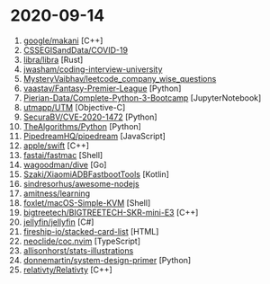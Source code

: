 # 2020-09-14

1. [google/makani](https://github.com/google/makani "Makani was a project to develop a commercial-scale airborne wind turbine, culminating in a flight test of the Makani M600 off the coast of Norway. All Makani software has now been open-sourced. This repository contains the working Makani flight simulator, controller (autopilot), visualizer, and command center flight monitoring tools. Additionall…") [C++]
2. [CSSEGISandData/COVID-19](https://github.com/CSSEGISandData/COVID-19 "Novel Coronavirus (COVID-19) Cases, provided by JHU CSSE") 
3. [libra/libra](https://github.com/libra/libra "Libra’s mission is to enable a simple global payment system and financial infrastructure that empowers billions of people.") [Rust]
4. [jwasham/coding-interview-university](https://github.com/jwasham/coding-interview-university "A complete computer science study plan to become a software engineer.") 
5. [MysteryVaibhav/leetcode_company_wise_questions](https://github.com/MysteryVaibhav/leetcode_company_wise_questions "This is a repository containing the list of company wise questions available on leetcode premium") 
6. [vaastav/Fantasy-Premier-League](https://github.com/vaastav/Fantasy-Premier-League "Creates a .csv file of all players in the English Player League with their respective team and total fantasy points") [Python]
7. [Pierian-Data/Complete-Python-3-Bootcamp](https://github.com/Pierian-Data/Complete-Python-3-Bootcamp "Course Files for Complete Python 3 Bootcamp Course on Udemy") [JupyterNotebook]
8. [utmapp/UTM](https://github.com/utmapp/UTM "Virtual machines for iOS") [Objective-C]
9. [SecuraBV/CVE-2020-1472](https://github.com/SecuraBV/CVE-2020-1472 "Test tool for CVE-2020-1472") [Python]
10. [TheAlgorithms/Python](https://github.com/TheAlgorithms/Python "All Algorithms implemented in Python") [Python]
11. [PipedreamHQ/pipedream](https://github.com/PipedreamHQ/pipedream "Serverless integration and compute platform. Free for developers.") [JavaScript]
12. [apple/swift](https://github.com/apple/swift "The Swift Programming Language") [C++]
13. [fastai/fastmac](https://github.com/fastai/fastmac "Get a MacOS or Linux shell, for free, in around 2 minutes") [Shell]
14. [wagoodman/dive](https://github.com/wagoodman/dive "A tool for exploring each layer in a docker image") [Go]
15. [Szaki/XiaomiADBFastbootTools](https://github.com/Szaki/XiaomiADBFastbootTools "A simple tool for managing Xiaomi devices on desktop using ADB and Fastboot") [Kotlin]
16. [sindresorhus/awesome-nodejs](https://github.com/sindresorhus/awesome-nodejs "⚡ Delightful Node.js packages and resources") 
17. [amitness/learning](https://github.com/amitness/learning "Becoming 1% better at data science everyday") 
18. [foxlet/macOS-Simple-KVM](https://github.com/foxlet/macOS-Simple-KVM "Tools to set up a quick macOS VM in QEMU, accelerated by KVM.") [Shell]
19. [bigtreetech/BIGTREETECH-SKR-mini-E3](https://github.com/bigtreetech/BIGTREETECH-SKR-mini-E3 "BIGTREETECH SKR-mini-E3 motherboard is a ultra-quiet, low-power, high-quality 3D printing machine control board. It is launched by the 3D printing team of Shenzhen BIGTREE technology co., LTD. This board is specially tailored for Ender 3 printer, perfectly replacing the original Ender3 printer motherboard.") [C++]
20. [jellyfin/jellyfin](https://github.com/jellyfin/jellyfin "The Free Software Media System") [C#]
21. [fireship-io/stacked-card-list](https://github.com/fireship-io/stacked-card-list "Stacked Card List Demo") [HTML]
22. [neoclide/coc.nvim](https://github.com/neoclide/coc.nvim "Intellisense engine for Vim8 & Neovim, full language server protocol support as VSCode") [TypeScript]
23. [allisonhorst/stats-illustrations](https://github.com/allisonhorst/stats-illustrations "R & stats illustrations by @allison_horst") 
24. [donnemartin/system-design-primer](https://github.com/donnemartin/system-design-primer "Learn how to design large-scale systems. Prep for the system design interview. Includes Anki flashcards.") [Python]
25. [relativty/Relativty](https://github.com/relativty/Relativty "An open source VR headset with SteamVR supports for $200") [C++]

